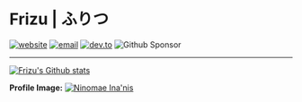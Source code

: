 <h1 align="left">Frizu | ふりつ</h1>
<a href="https://kaidenfrizu.github.io/"><img alt="website" src="https://img.shields.io/badge/Website-222222?logo=github"></a>
<a href="mailto:frizu.primary834@passmail.net"><img alt="email" src="https://img.shields.io/badge/Email-6D4AFF?logo=protonmail&logoColor=EEEFEE"></a>
<a href="https://dev.to/kaidenfrizu"><img alt="dev.to" src="https://img.shields.io/badge/Dev.to-0A0A0A?logo=devdotto&logoColor=white&color=333333"></a>
<img alt="Github Sponsor" src="https://img.shields.io/badge/Sponsor-EA4AAA?logo=githubsponsors&logoColor=EEEFEE">

---

[![Frizu's Github stats](https://github-readme-stats.vercel.app/api?username=KaidenFrizu&hide=commits,stars&count_private=true&show_icons=true&custom_title=Statistics&theme=tokyonight)](https://github.com/anuraghazra/github-readme-stats)

**Profile Image:** <a href="https://x.com/ninomaeinanis"><img alt="Ninomae Ina'nis" src="https://img.shields.io/badge/Ninomae_Ina'nis-000000?logo=x"></a>


